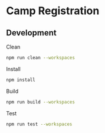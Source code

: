 # Camp Registration

## Development

Clean
```bash
npm run clean --workspaces
```

Install
```bash
npm install
```

Build 
```bash
npm run build --workspaces
```

Test
```bash
npm run test --workspaces
```